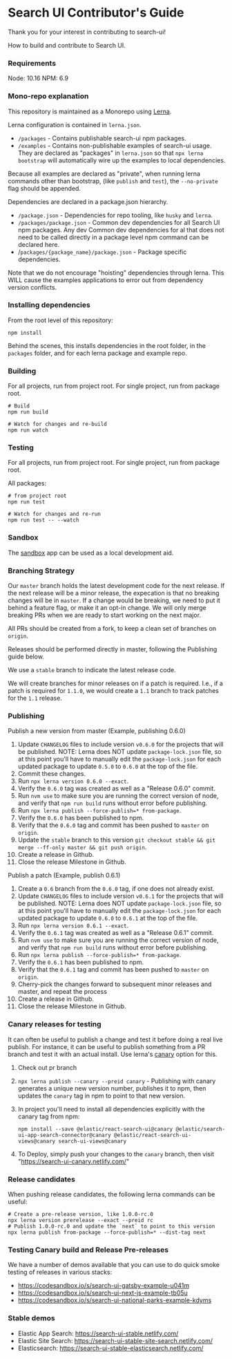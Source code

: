 # Search UI Contributor's Guide

Thank you for your interest in contributing to search-ui!

How to build and contribute to Search UI.

### Requirements

Node: 10.16
NPM: 6.9

### Mono-repo explanation

This repository is maintained as a Monorepo using [Lerna](https://github.com/lerna/lerna).

Lerna configuration is contained in `lerna.json`.

- `/packages` - Contains publishable search-ui npm packages.
- `/examples` - Contains non-publishable examples of search-ui usage. They are declared
  as "packages" in `lerna.json` so that `npx lerna bootstrap` will automatically wire up the
  examples to local dependencies.

Because all examples are declared as "private", when running lerna commands other than bootstrap, (like `publish` and `test`), the `--no-private` flag should be appended.

Dependencies are declared in a package.json hierarchy.

- `/package.json` - Dependencies for repo tooling, like `husky` and `lerna`.
- `/packages/package.json` - Common dev dependencies for all Search UI npm packages. Any dev Common dev dependencies for al that does not need to be called directly in a package level npm command
  can be declared here.
- /`packages/{package_name}/package.json` - Package specific dependencies.

Note that we do not encourage "hoisting" dependencies through lerna. This WILL
cause the examples applications to error out from dependency version conflicts.

### Installing dependencies

From the root level of this repository:

```shell
npm install
```

Behind the scenes, this installs dependencies in the root folder, in the `packages` folder, and for each lerna package and example repo.

### Building

For all projects, run from project root. For single project, run from
package root.

```shell
# Build
npm run build

# Watch for changes and re-build
npm run watch
```

### Testing

For all projects, run from project root. For single project, run from
package root.

All packages:

```shell
# from project root
npm run test

# Watch for changes and re-run
npm run test -- --watch
```

### Sandbox

The [sandbox](examples/sandbox/README.md) app can be used as a local development aid.

### Branching Strategy

Our `master` branch holds the latest development code for the next release. If the next release will be a minor release, the expecation is that no breaking changes will be in `master`. If a change would be breaking, we need to put it behind a feature flag, or make it an opt-in change. We will only merge breaking PRs when we are ready to start working on the next major.

All PRs should be created from a fork, to keep a clean set of branches on `origin`.

Releases should be performed directly in master, following the Publishing guide below.

We use a `stable` branch to indicate the latest release code.

We will create branches for minor releases on if a patch is required. I.e., if a patch is required for `1.1.0`, we would create a `1.1` branch to track patches for the `1.1` release.

### Publishing

Publish a new version from master
(Example, publishing 0.6.0)

1. Update `CHANGELOG` files to include version `v0.6.0` for the projects that will be published.
   NOTE: Lerna does NOT update `package-lock.json` file, so at this point you'll have
   to manually edit the `package-lock.json` for each updated package to update
   `0.5.0` to `0.6.0` at the top of the file.
2. Commit these changes.
3. Run `npx lerna version 0.6.0 --exact`.
4. Verify the `0.6.0` tag was created as well as a "Release 0.6.0" commit.
5. Run `nvm use` to make sure you are running the correct version of node, and verify that `npm run build` runs without error before publishing.
6. Run `npx lerna publish --force-publish=* from-package`.
7. Verify the `0.6.0` has been published to npm.
8. Verify that the `0.6.0` tag and commit has been pushed to `master` on `origin`.
9. Update the `stable` branch to this version `git checkout stable && git merge --ff-only master && git push origin`.
10. Create a release in Github.
11. Close the release Milestone in Github.

Publish a patch
(Example, publish 0.6.1)

1. Create a `0.6` branch from the `0.6.0` tag, if one does not already exist.
2. Update `CHANGELOG` files to include version `v0.6.1` for the projects that will be published.
   NOTE: Lerna does NOT update `package-lock.json` file, so at this point you'll have
   to manually edit the `package-lock.json` for each updated package to update
   `0.6.0` to `0.6.1` at the top of the file.
3. Run `npx lerna version 0.6.1 --exact`.
4. Verify the `0.6.1` tag was created as well as a "Release 0.6.1" commit.
5. Run `nvm use` to make sure you are running the correct version of node, and verify that `npm run build` runs without error before publishing.
6. Run `npx lerna publish --force-publish=* from-package`.
7. Verify the `0.6.1` has been published to npm.
8. Verify that the `0.6.1` tag and commit has been pushed to `master` on `origin`.
9. Cherry-pick the changes forward to subsequent minor releases and master, and repeat the process
10. Create a release in Github.
11. Close the release Milestone in Github.

### Canary releases for testing

It can often be useful to publish a change and test it before doing a real live publish. For instance, it can be useful to publish something from a PR branch and test it with an actual install. Use lerna's [canary](https://github.com/lerna/lerna/tree/master/commands/publish#--canary)
option for this.

1. Check out pr branch
2. `npx lerna publish --canary --preid canary` - Publishing with canary generates a unique new version number, publishes it to npm, then updates the `canary` tag in npm to point to that new version.
3. In project you'll need to install all dependencies explicitly with the canary tag from npm:

   ```
   npm install --save @elastic/react-search-ui@canary @elastic/search-ui-app-search-connector@canary @elastic/react-search-ui-views@canary search-ui-views@canary
   ```

4. To Deploy, simply push your changes to the `canary` branch, then visit "https://search-ui-canary.netlify.com/"

### Release candidates

When pushing release candidates, the following lerna commands can be useful:

```
# Create a pre-release version, like 1.0.0-rc.0
npx lerna version prerelease --exact --preid rc
# Publish 1.0.0-rc.0 and update the `next` to point to this version
npx lerna publish from-package --force-publish=* --dist-tag next
```

### Testing Canary build and Release Pre-releases

We have a number of demos available that you can use to do quick smoke testing of releases in various
stacks:

- https://codesandbox.io/s/search-ui-gatsby-example-u041m
- https://codesandbox.io/s/search-ui-next-js-example-tb05u
- https://codesandbox.io/s/search-ui-national-parks-example-kdyms

### Stable demos

- Elastic App Search: https://search-ui-stable.netlify.com/
- Elastic Site Search: https://search-ui-stable-site-search.netlify.com/
- Elasticsearch: https://search-ui-stable-elasticsearch.netlify.com/
